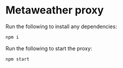 # Metaweather proxy

Run the following to install any dependencies:
```bash
npm i
```

Run the following to start the proxy:
```bash
npm start
```